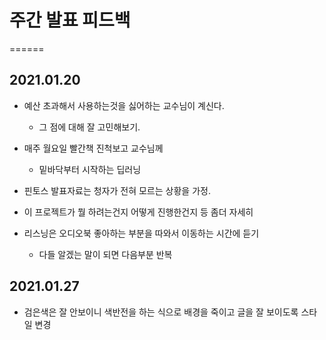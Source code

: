 # 주간 발표 피드백
======

## 2021.01.20

* 예산 초과해서 사용하는것을 싫어하는 교수님이 계신다.
    * 그 점에 대해 잘 고민해보기.

* 매주 월요일 빨간책 진척보고 교수님께
    * 밑바닥부터 시작하는 딥러닝

* 핀토스 발표자료는 청자가 전혀 모르는 상황을 가정.
* 이 프로젝트가 뭘 하려는건지 어떻게 진행한건지 등 좀더 자세히

* 리스닝은 오디오북 좋아하는 부분을 따와서 이동하는 시간에 듣기
    * 다들 알겠는 말이 되면 다음부분 반복

## 2021.01.27

* 검은색은 잘 안보이니 색반전을 하는 식으로 배경을 죽이고 글을 잘 보이도록 스타일 변경


